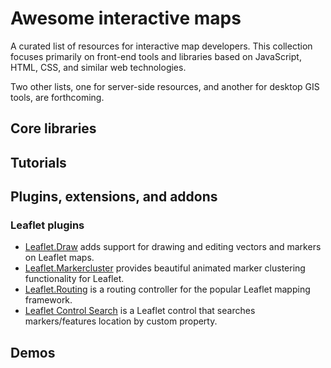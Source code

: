 # Awesome interactive maps
A curated list of resources for interactive map developers. This collection focuses primarily on front-end tools and libraries based on JavaScript, HTML, CSS, and similar web technologies.

Two other lists, one for server-side resources, and another for desktop GIS tools, are forthcoming.

## Core libraries

## Tutorials

## Plugins, extensions, and addons

### Leaflet plugins

* [Leaflet.Draw](https://github.com/Leaflet/Leaflet.draw) adds support for drawing and editing vectors and markers on Leaflet maps.
* [Leaflet.Markercluster](https://github.com/Leaflet/Leaflet.markercluster) provides beautiful animated marker clustering functionality for Leaflet.
* [Leaflet.Routing](https://github.com/Turistforeningen/leaflet-routing) is a routing controller for the popular Leaflet mapping framework.
* [Leaflet Control Search](https://github.com/stefanocudini/leaflet-search) is a Leaflet control that searches markers/features location by custom property.

## Demos
